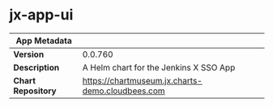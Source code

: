 # jx-app-ui

|App Metadata||
|---|---|
| **Version** | 0.0.760 |
| **Description** | A Helm chart for the Jenkins X SSO App |
| **Chart Repository** | https://chartmuseum.jx.charts-demo.cloudbees.com |
